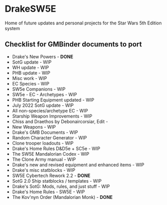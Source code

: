 # DrakeSW5E
Home of future updates and personal projects for the Star Wars 5th Edition system

## Checklist for GMBinder documents to port
- Drake's New Powers - **DONE**
- SotG update - WIP
- WH update - WIP
- PHB update - WIP
- Misc work - WIP
- EC Species - WIP
- SW5e Companions - WIP
- SW5e - EC - Archetypes - WIP
- PHB Starting Equipment updated - WIP
- July 2022 SotG update - WIP
- All non-species/archetype EC - WIP
- Starship Weapon Improvements - WIP
- Chiss and Draethos by Debonaircorsiar, Edit - 
- New Weapons - WIP
- Drake's GMB Documents - WIP
- Random Character Generator - WIP
- Clone trooper loadouts - WIP
- Drake's Home Rules D&D5e + SC5e - WIP
- The SW5E Mandalorian Codex - WIP
- The Clone Army manual - WIP
- Drake's new and revised equipment and enhanced items - WIP
- Drake's misc statblocks - WIP
- SW5E Cybertech Rework 2.2 - **DONE**
- SotG 2.0 Ship statblocks / templates - WIP
- Drake's SotG: Mods, rules, and just stuff - WIP
- Drake's Home Rules - SW5E - WIP
- The Kov'nyn Order (Mandalorian Monk) - **DONE**